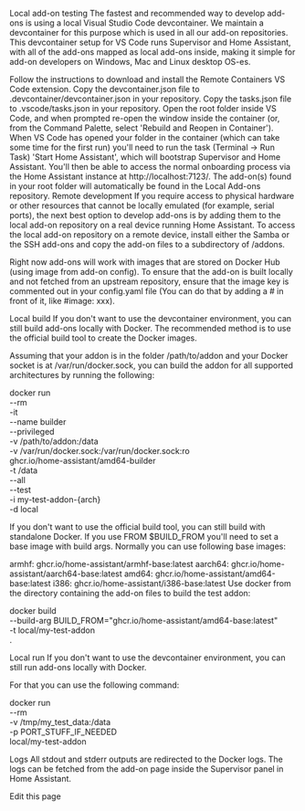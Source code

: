 Local add-on testing
The fastest and recommended way to develop add-ons is using a local Visual Studio Code devcontainer. We maintain a devcontainer for this purpose which is used in all our add-on repositories. This devcontainer setup for VS Code runs Supervisor and Home Assistant, with all of the add-ons mapped as local add-ons inside, making it simple for add-on developers on Windows, Mac and Linux desktop OS-es.

Follow the instructions to download and install the Remote Containers VS Code extension.
Copy the devcontainer.json file to .devcontainer/devcontainer.json in your repository.
Copy the tasks.json file to .vscode/tasks.json in your repository.
Open the root folder inside VS Code, and when prompted re-open the window inside the container (or, from the Command Palette, select 'Rebuild and Reopen in Container').
When VS Code has opened your folder in the container (which can take some time for the first run) you'll need to run the task (Terminal -> Run Task) 'Start Home Assistant', which will bootstrap Supervisor and Home Assistant.
You'll then be able to access the normal onboarding process via the Home Assistant instance at http://localhost:7123/.
The add-on(s) found in your root folder will automatically be found in the Local Add-ons repository.
Remote development
If you require access to physical hardware or other resources that cannot be locally emulated (for example, serial ports), the next best option to develop add-ons is by adding them to the local add-on repository on a real device running Home Assistant. To access the local add-on repository on a remote device, install either the Samba or the SSH add-ons and copy the add-on files to a subdirectory of /addons.

Right now add-ons will work with images that are stored on Docker Hub (using image from add-on config). To ensure that the add-on is built locally and not fetched from an upstream repository, ensure that the image key is commented out in your config.yaml file (You can do that by adding a # in front of it, like #image: xxx).

Local build
If you don't want to use the devcontainer environment, you can still build add-ons locally with Docker. The recommended method is to use the official build tool to create the Docker images.

Assuming that your addon is in the folder /path/to/addon and your Docker socket is at /var/run/docker.sock, you can build the addon for all supported architectures by running the following:

docker run \
  --rm \
  -it \
  --name builder \
  --privileged \
  -v /path/to/addon:/data \
  -v /var/run/docker.sock:/var/run/docker.sock:ro \
  ghcr.io/home-assistant/amd64-builder \
  -t /data \
  --all \
  --test \
  -i my-test-addon-{arch} \
  -d local

If you don't want to use the official build tool, you can still build with standalone Docker. If you use FROM $BUILD_FROM you'll need to set a base image with build args. Normally you can use following base images:

armhf: ghcr.io/home-assistant/armhf-base:latest
aarch64: ghcr.io/home-assistant/aarch64-base:latest
amd64: ghcr.io/home-assistant/amd64-base:latest
i386: ghcr.io/home-assistant/i386-base:latest
Use docker from the directory containing the add-on files to build the test addon:

docker build \
  --build-arg BUILD_FROM="ghcr.io/home-assistant/amd64-base:latest" \
  -t local/my-test-addon \
  .

Local run
If you don't want to use the devcontainer environment, you can still run add-ons locally with Docker.

For that you can use the following command:

docker run \
  --rm \
  -v /tmp/my_test_data:/data \
  -p PORT_STUFF_IF_NEEDED \
  local/my-test-addon

Logs
All stdout and stderr outputs are redirected to the Docker logs. The logs can be fetched from the add-on page inside the Supervisor panel in Home Assistant.

Edit this page
